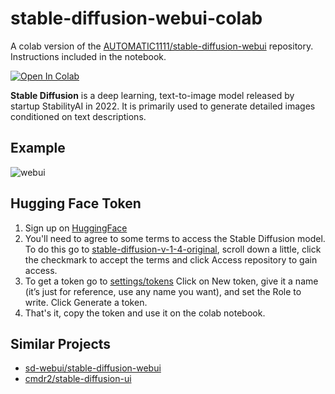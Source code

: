 # stable-diffusion-webui-colab

A colab version of the [AUTOMATIC1111/stable-diffusion-webui](https://github.com/AUTOMATIC1111/stable-diffusion-webui) repository.  
Instructions included in the notebook.

[![Open In Colab](https://colab.research.google.com/assets/colab-badge.svg)](https://colab.research.google.com/github/dsymbol/stable-diffusion-webui-colab/blob/main/StableDiffusionWebUI.ipynb)

**Stable Diffusion** is a deep learning, text-to-image model released by startup StabilityAI in 2022. 
It is primarily used to generate detailed images conditioned on text descriptions. 

## Example

![webui](https://user-images.githubusercontent.com/88138099/194322398-a855a62c-a803-41ab-a44c-4eabcd7388f9.png)

## Hugging Face Token

1. Sign up on [HuggingFace](https://huggingface.co/join)
2. You'll need to agree to some terms to access the Stable Diffusion model.
To do this go to [stable-diffusion-v-1-4-original](https://huggingface.co/CompVis/stable-diffusion-v-1-4-original), 
scroll down a little, click the checkmark to accept the terms and click Access repository to gain access.
3. To get a token go to [settings/tokens](https://huggingface.co/settings/tokens) Click on New token, 
give it a name (it’s just for reference, use any name you want), and set the Role to write. Click Generate a token.
4. That's it, copy the token and use it on the colab notebook.

## Similar Projects

* [sd-webui/stable-diffusion-webui](https://github.com/sd-webui/stable-diffusion-webui)
* [cmdr2/stable-diffusion-ui](https://github.com/cmdr2/stable-diffusion-ui)